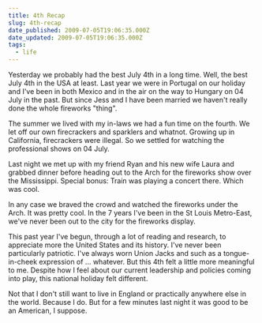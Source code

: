 ```yaml
---
title: 4th Recap
slug: 4th-recap
date_published: 2009-07-05T19:06:35.000Z
date_updated: 2009-07-05T19:06:35.000Z
tags:
  - life
---
```


Yesterday we probably had the best July 4th in a long time. Well, the best July 4th in the USA at least. Last year we were in Portugal on our holiday and I've been in both Mexico and in the air on the way to Hungary on 04 July in the past. But since Jess and I have been married we haven't really done the whole fireworks "thing".

The summer we lived with my in-laws we had a fun time on the fourth. We let off our own firecrackers and sparklers and whatnot. Growing up in California, firecrackers were illegal. So we settled for watching the professional shows on 04 July.

Last night we met up with my friend Ryan and his new wife Laura and grabbed dinner before heading out to the Arch for the fireworks show over the Mississippi. Special bonus: Train was playing a concert there. Which was cool.

In any case we braved the crowd and watched the fireworks under the Arch. It was pretty cool. In the 7 years I've been in the St Louis Metro-East, we've never been out to the city for the fireworks display.

This past year I've begun, through a lot of reading and research, to appreciate more the United States and its history. I've never been particularly patriotic. I've always worn Union Jacks and such as a tongue-in-cheek expression of ... whatever. But this 4th felt a little more meaningful to me. Despite how I feel about our current leadership and policies coming into play, this national holiday felt different.

Not that I don't still want to live in England or practically anywhere else in the world. Because I do. But for a few minutes last night it was good to be an American, I suppose.
